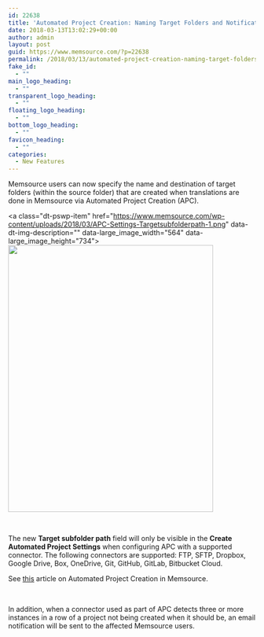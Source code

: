 ```yaml
---
id: 22638
title: 'Automated Project Creation: Naming Target Folders and Notifications'
date: 2018-03-13T13:02:29+00:00
author: admin
layout: post
guid: https://www.memsource.com/?p=22638
permalink: /2018/03/13/automated-project-creation-naming-target-folders-and-notifications/
fake_id:
  - ""
main_logo_heading:
  - ""
transparent_logo_heading:
  - ""
floating_logo_heading:
  - ""
bottom_logo_heading:
  - ""
favicon_heading:
  - ""
categories:
  - New Features
---
```

<span style="font-weight: 400;">Memsource users can now specify the name and destination of target folders (within the source folder) that are created when translations are done in Memsource via Automated Project Creation (APC).</span><!--more-->

<a class="dt-pswp-item" href="https://www.memsource.com/wp-content/uploads/2018/03/APC-Settings-Targetsubfolderpath-1.png" data-dt-img-description="" data-large\_image\_width="564" data-large\_image\_height="734"><img class=" wp-image-22669 alignright" src="https://www.memsource.com/wp-content/uploads/2018/03/APC-Settings-Targetsubfolderpath-1.png" alt="" width="417" height="543" /></a>

&nbsp;

<span style="font-weight: 400;">The new <strong>Target subfolder path</strong> field will only be visible in the <strong>Create Automated Project Settings</strong> when configuring APC with a supported connector. The following connectors are supported:</span> FTP, SFTP, Dropbox, Google Drive, Box, OneDrive, Git, GitHub, GitLab, Bitbucket Cloud.

See [this](https://help.memsource.com/hc/en-us/articles/115003460931-How-to-setup-and-use-the-Automated-Project-Creation) article on Automated Project Creation in Memsource.

&nbsp;

<span style="font-weight: 400;">In addition, when a connector used as part of APC detects three or more instances in a row of a project not being created when it should be, an email notification will be sent to the affected Memsource users.</span>

&nbsp;

&nbsp;

&nbsp;

&nbsp;

&nbsp;

###### 

<h6 style="text-align: right;">
</h6>

&nbsp;

&nbsp;

&nbsp;

&nbsp;

&nbsp;

&nbsp;

&nbsp;

&nbsp;

&nbsp;

&nbsp;